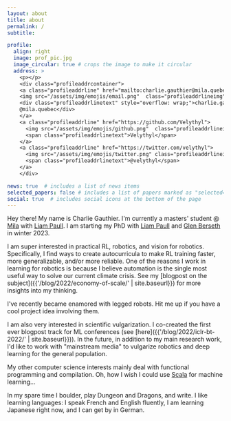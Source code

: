 ```yaml
---
layout: about
title: about
permalink: /
subtitle: 

profile:
  align: right
  image: prof_pic.jpg
  image_circular: true # crops the image to make it circular
  address: >
    <p></p>
    <div class="profileaddrcontainer">
    <a class="profileaddrline" href="mailto:charlie.gauthier@mila.quebec">
    <img src="/assets/img/emojis/email.png"  class="profileaddrlineimg"/>
    <div class="profileaddrlinetext" style="overflow: wrap;">charlie.gauthier
    @mila.quebec</div>
    </a>
    <a class="profileaddrline" href="https://github.com/Velythyl">
      <img src="/assets/img/emojis/github.png"  class="profileaddrlineimg"/>
      <span class="profileaddrlinetext">Velythyl</span>
    </a>
    <a class="profileaddrline" href="https://twitter.com/velythyl">
      <img src="/assets/img/emojis/twitter.png" class="profileaddrlineimg"/>
      <span class="profileaddrlinetext">@velythyl</span>
    </a>
    </div>

news: true  # includes a list of news items
selected_papers: false # includes a list of papers marked as "selected={true}"
social: true  # includes social icons at the bottom of the page
---
```


Hey there! My name is Charlie Gauthier. I'm currently a masters' student @ [Mila](https://mila.quebec/en/) with [Liam Paull](https://liampaull.ca/). 
I am starting my PhD with [Liam Paull](https://mila.quebec/en/) and [Glen Berseth](https://neo-x.github.io/) in winter 2023.

I am super interested in practical RL, robotics, and vision for robotics. Specifically, I find ways to create autocurricula
to make RL training faster, more generalizable, and/or more reliable. One of the reasons I work in
learning for robotics 
is because I believe automation is the single most useful way to solve our current climate crisis.
See my [blogpost on the subject]({{'/blog/2022/economy-of-scale/' | site.baseurl}}) for more insights into my thinking.

I've recently became enamored with legged robots. Hit me up if you have a cool project idea involving them.

I am also very interested in scientific vulgarization.
I co-created the first ever blogpost track for ML conferences
(see [here]({{'/blog/2022/iclr-bt-2022/' | site.baseurl}})). In the future, 
in addition to my main research work, I'd like to work with "mainstream media"
to vulgarize robotics and deep learning for the general population.

My other computer science interests mainly deal with functional programming and compilation. 
Oh, how I wish I could use [Scala](https://www.scala-lang.org/) for
machine learning...

In my spare time I boulder, play Dungeon and Dragons, and write. 
I like learning languages: I speak French and English fluently, I am learning Japanese right now, 
and I can get by in German.
